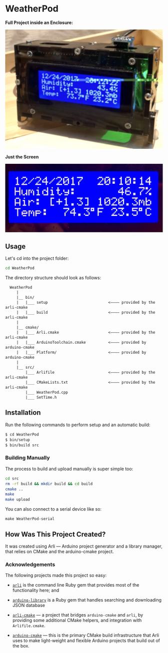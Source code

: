 
# WeatherPod

**Full Project inside an Enclosure:**

![screen](doc/weather-pod.jpg)

**Just the Screen**

![screen](doc/lcd-screen.jpg) 

## Usage

Let's cd into the project folder:

```bash
cd WeatherPod
```

The directory structure should look as follows:

```
  WeatherPod
     |
     |__ bin/
     |   |___ setup                           <———— provided by the arli-cmake
     |   |___ build                           <———— provided by the arli-cmake
     |
     |__ cmake/
     |   |___ Arli.cmake                      <———— provided by the arli-cmake 
     |   |___ ArduinoToolchain.cmake          <———— provided by arduino-cmake 
     |   |___ Platform/                       <———— provided by arduino-cmake
     |
     |__ src/
         |___ Arlifile                        <———— provided by the arli-cmake
         |___ CMakeLists.txt                  <———— provided by the arli-cmake
         |___ WeatherPod.cpp
         |___ SetTime.h

```

## Installation

Run the following commands to perform setup and an automatic build:

```bash
$ cd WeatherPod
$ bin/setup
$ bin/build src
```

### Building Manually

The process to build and upload manually is super simple too:

```bash
cd src
rm -rf build && mkdir build && cd build
cmake ..
make 
make upload
```

You can also connect to a serial device like so:

```
make WeatherPod-serial
```

## How Was This Project Created?

It was created using Arli — Arduino project generator and a library manager, that relies on CMake and the arduino-cmake project. 

### Acknowledgements

The following projects made this project so easy:

 * [`arli`](https://github.com/kigster/arli) is the command line Ruby gem that provides most of the functionality here; and

 * [`arduino-library`](https://github.com/kigster/arduino-library) is a Ruby gem that handles searching and downloading JSON database

 * [`arli-cmake`](https://github.com/kigster/arli-cmake) — a project that bridges `arduino-cmake` and `arli`, by providing some additional CMake helpers, and integration with `Arlifile.cmake`.

 * [`arduino-cmake`](https://github.com/arduino-cmake/arduino-cmake) — this is the primary CMake build infrastructure that Arli uses to make light-weight and flexible Arduino projects that build out of the box.


